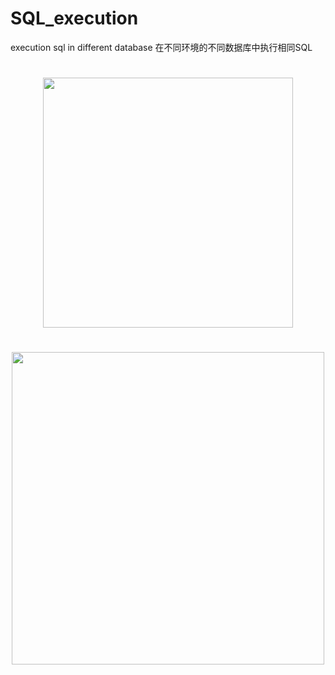 # SQL_execution
execution sql in different database
在不同环境的不同数据库中执行相同SQL

<h1 align="center">
    <img src="https://i.postimg.cc/HkdwdS51/SQL-execution.jpg" width = "400px" >
</h1>

<h1 align="center">
    <img src="https://i.postimg.cc/cLFXjqzb/window.jpg" width = "500px" >
</h1>
